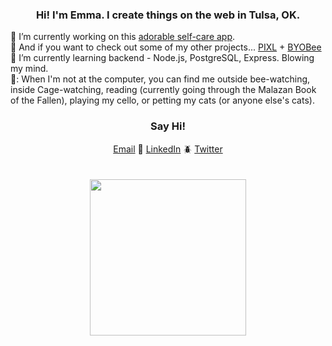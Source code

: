 
### <div align="center">Hi! I'm Emma. I create things on the web in Tulsa, OK.</div>

:butterfly: I’m currently working on this [adorable self-care app](https://github.com/self-care-bear/self-care-bear).
<br>
:bug: And if you want to check out some of my other projects... [PIXL](https://github.com/PIXLAPP/pixel-art-project) + [BYOBee](https://github.com/BYOBee-Project/BYOBee)
<br>
:ant: I’m currently learning backend - Node.js, PostgreSQL, Express. Blowing my mind.
<br>
🐝: When I'm not at the computer, you can find me outside bee-watching, inside Cage-watching, reading (currently going through the Malazan Book of the Fallen), playing my cello, or petting my cats (or anyone else's cats).

<!-- ## <div align='center'>Tech Stack</div>
- Languages: JavaScript, CSS, HTML
- Libraries & Frameworks: React, Redux, Vue, Node.js, Express
- Testing: Jest, QUnit, Supertest, React Testing Library
- Databases: PostgreSQ
- Tools: VSCode, Git, GitHub, Heroku, Netlify, Supabase, Postman, Beekeeper Studio
- Project Management Tools: Miro, Figma, Trello
- Dev Practices: Pair Programming, RESTful APIs, Agile, Test Driven Development -->

### <div align='center'>Say Hi!</div>
<div align='center'><a href='mailto:emma@egstad.com'>Email</a> 🐞 <a href='https://www.linkedin.com/in/emmaegstad/'>LinkedIn</a> 🪲 <a href='https://www.twitter.com/emmaegstad'>Twitter</a>
</div>
<br>
<br>

<!-- <img src="https://media.giphy.com/media/YL8quuOin5E7C/giphy.gif" height="150" /> -->
<div align="center">
<img src="https://media.giphy.com/media/AABKwZleKzxNjM8a11/giphy.gif" height="250" />
</div>
  


